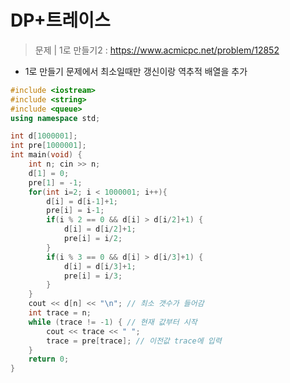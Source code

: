 # DP+트레이스 
> 문제 | 1로 만들기2 : https://www.acmicpc.net/problem/12852
* 1로 만들기 문제에서 최소일때만 갱신이랑 역추적 배열을 추가     
    
```c++
#include <iostream>
#include <string>
#include <queue>
using namespace std;

int d[1000001];
int pre[1000001];
int main(void) {
    int n; cin >> n;
    d[1] = 0;
    pre[1] = -1;
    for(int i=2; i < 1000001; i++){
        d[i] = d[i-1]+1;
        pre[i] = i-1;
        if(i % 2 == 0 && d[i] > d[i/2]+1) {
            d[i] = d[i/2]+1;
            pre[i] = i/2;
        }
        if(i % 3 == 0 && d[i] > d[i/3]+1) {
            d[i] = d[i/3]+1;
            pre[i] = i/3;
        }
    }
    cout << d[n] << "\n"; // 최소 갯수가 들어감
    int trace = n;
    while (trace != -1) { // 현재 값부터 시작
        cout << trace << " ";
        trace = pre[trace]; // 이전값 trace에 입력
    }
    return 0;
}
```
